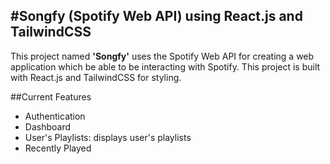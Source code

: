 #Songfy (Spotify Web API) using React.js and TailwindCSS
---
This project named **'Songfy'** uses the Spotify Web API for creating a web application which be able to be interacting with Spotify. This project is built with React.js and TailwindCSS for styling.

##Current Features
- Authentication
- Dashboard
- User's Playlists: displays user's playlists
- Recently Played
